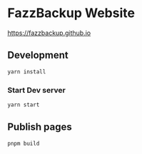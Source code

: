 # FazzBackup Website

https://fazzbackup.github.io

## Development

```bash
yarn install
```

### Start Dev server

```bash
yarn start
```

## Publish pages

```bash
pnpm build
```
